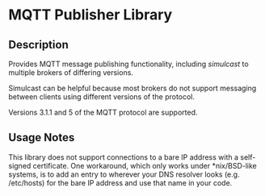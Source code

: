 # MQTT Publisher Library

## Description

Provides MQTT message publishing functionality, including _simulcast_ to multiple brokers of differing versions.

Simulcast can be helpful because most brokers do not support messaging between clients using different versions of the protocol.  

Versions 3.1.1 and 5 of the MQTT protocol are supported.

## Usage Notes

This library does not support connections to a bare IP address with a self-signed certificate. One workaround, which only works under *nix/BSD-like systems, is to add an entry to wherever your DNS resolver looks (e.g. /etc/hosts) for the bare IP address and use that name in your code.